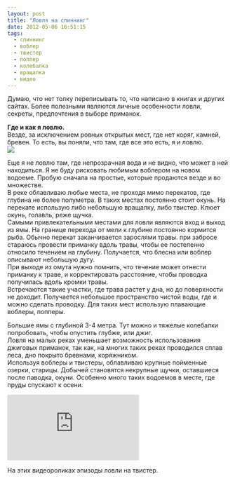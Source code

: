 ```yaml
---
layout: post
title: "Ловля на спиннинг"
date: 2012-05-06 16:51:15
tags:
  - спиннинг
  - воблер
  - твистер
  - поппер
  - колебалка
  - вращалка
  - видео
---
```

Думаю, что нет толку переписывать то, что написано в книгах и других
сайтах. Более полезными являются личные особенности ловли, секреты,
предпочтения в выборе приманок.  
  
**Где и как я ловлю.**  
Везде, за исключением ровных открытых мест, где нет коряг, камней,
бревен. То есть, вы поняли, что там, где все это есть, я и ловлю.  
![](http://fishingguru.ru/uploads/images/00/00/01/2012/05/06/ce81f0.jpg)

Еще я не ловлю там, где непрозрачная вода и не видно, что может в ней
находиться. Я не буду рисковать любимым воблером на новом водоеме.
Пробую сначала на простые, которые продаются везде и во множестве.  
В реке облавливаю любые места, не проходя мимо перекатов, где глубина не
более полуметра. В таких местах постоянно стоит окунь. На перекате
использую либо небольшую вращалку, либо твистер. Клюет окунь, голавль,
реже щучка.  
Самыми привлекательными местами для ловли являются вход и выход из ямы.
На границе перехода от мели к глубине постоянно кормится рыба. Обычно
перекат заканчивается зарослями травы. при забросе стараюсь провести
приманку вдоль травы, чтобы ее постепенно относило течением на глубину.
Получается, что блесна или воблер описывают небольшую дугу.   
При выходе из омута нужно помнить, что течение может отнести приманку к
траве, и корректировать расстояние, чтобы проводка получилась вдоль
кромки травы.  
Встречаются такие участки, где трава растет у дна, но до поверхности не
доходит. Получается небольшое пространство чистой воды, где и можно
сделать проводку. Для таких мест использую плавающие воблеры, попперы.  

Большие ямы с глубиной 3-4 метра. Тут можно и тяжелые колебалки
попробовать, чтобы опустить глубже, или джиг.   
Ловля на малых реках уменьшает возможность использования джиговых
приманок, так как, на многих таких реках проводился сплав леса, дно
покрыто бревнами, коряжником.  
Используя воблеры и твистеры, облавливаю крупные пойменные озерки,
старицы. Добычей становятся некрупные щучки, оставшиеся после паводка,
окуни. Особенно много таких водоемов в месте, где пруды спускают к
осени.

<!-- <div class="video">
  <iframe src="https://www.youtube.com/embed/" frameborder="0" allowfullscreen></iframe>
</div> -->

<div class="video">
  <iframe src="https://www.youtube.com/embed/jcU96lmgwb4" frameborder="0" allowfullscreen></iframe>
</div>

<!-- <div class="video">
  <iframe src="https://www.youtube.com/embed/" frameborder="0" allowfullscreen></iframe>
</div>

<div class="video">
  <iframe src="https://www.youtube.com/embed/" frameborder="0" allowfullscreen></iframe>
</div> -->

На этих видеороликах эпизоды ловли на твистер.


